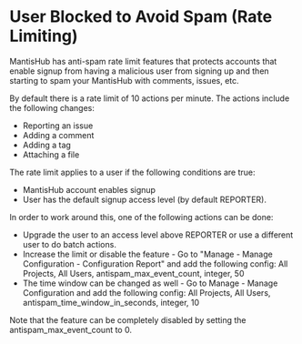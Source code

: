 # User Blocked to Avoid Spam (Rate Limiting)

MantisHub has anti-spam rate limit features that protects accounts that enable signup from having a malicious user from signing up and then starting to spam your MantisHub with comments, issues, etc.

By default there is a rate limit of 10 actions per minute.  The actions include the following changes:

- Reporting an issue
- Adding a comment
- Adding a tag
- Attaching a file

The rate limit applies to a user if the following conditions are true:

- MantisHub account enables signup
- User has the default signup access level (by default REPORTER).

In order to work around this, one of the following actions can be done:

- Upgrade the user to an access level above REPORTER or use a different user to do batch actions.
- Increase the limit or disable the feature - Go to "Manage - Manage Configuration - Configuration Report" and add the following config: All Projects, All Users, antispam_max_event_count, integer, 50
- The time window can be changed as well - Go to Manage - Manage Configuration and add the following config: All Projects, All Users, antispam_time_window_in_seconds, integer, 10

Note that the feature can be completely disabled by setting the antispam_max_event_count to 0.